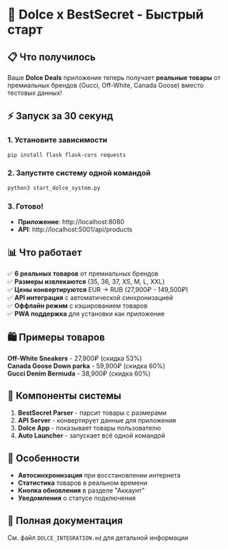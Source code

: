 # 🚀 Dolce x BestSecret - Быстрый старт

## 📋 Что получилось
Ваше **Dolce Deals** приложение теперь получает **реальные товары** от премиальных брендов (Gucci, Off-White, Canada Goose) вместо тестовых данных!

## ⚡ Запуск за 30 секунд

### 1. Установите зависимости
```bash
pip install flask flask-cors requests
```

### 2. Запустите систему одной командой
```bash
python3 start_dolce_system.py
```

### 3. Готово! 
- **Приложение**: http://localhost:8080
- **API**: http://localhost:5001/api/products

## 📊 Что работает

✅ **6 реальных товаров** от премиальных брендов  
✅ **Размеры извлекаются** (35, 36, 37, XS, M, L, XXL)  
✅ **Цены конвертируются** EUR → RUB (27,900₽ - 149,500₽)  
✅ **API интеграция** с автоматической синхронизацией  
✅ **Оффлайн режим** с кэшированием товаров  
✅ **PWA поддержка** для установки как приложение  

## 🛍️ Примеры товаров

**Off-White Sneakers** - 27,900₽ (скидка 53%)  
**Canada Goose Down parka** - 59,900₽ (скидка 60%)  
**Gucci Denim Bermuda** - 38,900₽ (скидка 60%)  

## 🔧 Компоненты системы

1. **BestSecret Parser** - парсит товары с размерами
2. **API Server** - конвертирует данные для приложения  
3. **Dolce App** - показывает товары пользователю
4. **Auto Launcher** - запускает всё одной командой

## 📱 Особенности

- **Автосинхронизация** при восстановлении интернета
- **Статистика** товаров в реальном времени  
- **Кнопка обновления** в разделе "Аккаунт"
- **Уведомления** о статусе подключения

## 🎯 Полная документация
См. файл `DOLCE_INTEGRATION.md` для детальной информации